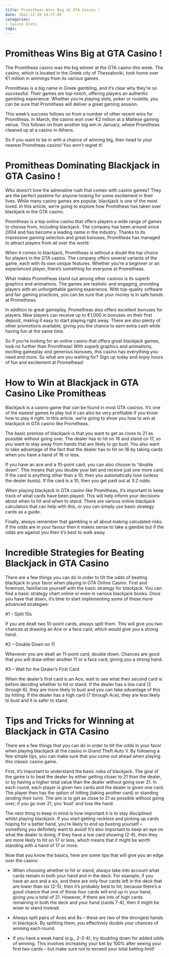 ```yaml
---
title: Promitheas Wins Big at GTA Casino !
date: 2022-12-20 10:27:05
categories:
- Casino Slots
tags:
---
```



#  Promitheas Wins Big at GTA Casino !

The Promitheas casino was the big winner at the GTA casino this week. The casino, which is located in the Greek city of Thessaloniki, took home over €1 million in winnings from its various games.

Promitheas is a big name in Greek gambling, and it’s clear why they’re so successful. Their games are top-notch, offering players an authentic gambling experience. Whether you’re playing slots, poker or roulette, you can be sure that Promitheas will deliver a great gaming session.

This week’s success follows on from a number of other recent wins for Promitheas. In March, the casino won over €2 million at a Maltese gaming venue. This follows on from another big win in January, where Promitheas cleaned up at a casino in Athens.

So if you want to be in with a chance of winning big, then head to your nearest Promitheas casino! You won’t regret it!

#  Promitheas Dominating Blackjack in GTA Casino !

Who doesn’t love the adrenaline rush that comes with casino games? They are the perfect pastime for anyone looking for some excitement in their lives. While many casino games are popular, blackjack is one of the most loved. In this article, we’re going to explore how Promitheas has taken over blackjack in the GTA casino.

Promitheas is a top online casino that offers players a wide range of games to choose from, including blackjack. The company has been around since 2004 and has become a leading name in the industry. Thanks to its impressive gaming selection and great bonuses, Promitheas has managed to attract players from all over the world.

When it comes to blackjack, Promitheas is without a doubt the top choice for players in the GTA casino. The company offers several variants of the game, each with its own unique features. Whether you’re a beginner or an experienced player, there’s something for everyone at Prometheas.

What makes Prometheas stand out among other casinos is its superb graphics and animations. The games are realistic and engaging, providing players with an unforgettable gaming experience. With top-quality software and fair gaming practices, you can be sure that your money is in safe hands at Prometheas.

In addition to great gameplay, Prometheas also offers excellent bonuses for players. New players can receive up to €1,000 in bonuses on their first deposit, making it easy to start playing right away. There are also plenty of other promotions available, giving you the chance to earn extra cash while having fun at the same time.

So if you’re looking for an online casino that offers great blackjack games, look no further than Promitheas! With superb graphics and animations, exciting gameplay and generous bonuses, this casino has everything you need and more. So what are you waiting for? Sign up today and enjoy hours of fun and excitement at Prometheas!

#  How to Win at Blackjack in GTA Casino Like Promitheas

Blackjack is a casino game that can be found in most GTA casinos. It’s one of the easiest games to play but it can also be very profitable if you know how to play it right. In this article, we’re going to show you how to win at blackjack in GTA casino like Promitheas.

The basic premise of blackjack is that you want to get as close to 21 as possible without going over. The dealer has to hit on 16 and stand on 17, so you want to stay away from hands that are likely to go bust. You also want to take advantage of the fact that the dealer has to hit on 16 by taking cards when you have a hand of 16 or less.

If you have an ace and a 10-point card, you can also choose to “double down”. This means that you double your bet and receive just one more card. If the card is anything other than a 10, then you automatically lose (unless the dealer busts). If the card is a 10, then you get paid out at 3:2 odds.

When playing blackjack in GTA casino like Promitheas, it’s important to keep track of what cards have been played. This will help inform your decisions about when to hit and when to stand. There are various online blackjack calculators that can help with this, or you can simply use basic strategy cards as a guide.

Finally, always remember that gambling is all about making calculated risks. If the odds are in your favour then it makes sense to take a gamble but if the odds are against you then it’s best to walk away.

#  Incredible Strategies for Beating Blackjack in GTA Casino

There are a few things you can do in order to tilt the odds of beating blackjack in your favor when playing in GTA Online Casino. First and foremost, familiarize yourself with the basic strategy for blackjack. You can find a basic strategy chart online or even in various blackjack books. Once you have that down, it’s time to start implementing some of these more advanced strategies:

#1 – Split 10s

If you are dealt two 10-point cards, always split them. This will give you two chances at drawing an Ace or a face card, which would give you a strong hand.

#2 – Double Down on 11

Whenever you are dealt an 11-point card, double down. Chances are good that you will draw either another 11 or a face card, giving you a strong hand.

#3 – Wait for the Dealer’s First Card

When the dealer’s first card is an Ace, wait to see what their second card is before deciding whether to hit or stand. If the dealer has a low card (2 through 6), they are more likely to bust and you can take advantage of this by hitting. If the dealer has a high card (7 through Ace), they are less likely to bust and it is safer to stand.

#  Tips and Tricks for Winning at Blackjack in GTA Casino

There are a few things that you can do in order to tilt the odds in your favor when playing blackjack at the casino in Grand Theft Auto V. By following a few simple tips, you can make sure that you come out ahead when playing this classic casino game.

First, it’s important to understand the basic rules of blackjack. The goal of the game is to beat the dealer by either getting closer to 21 than the dealer, or by having a higher total value than the dealer without going over 21. In each round, each player is given two cards and the dealer is given one card. The player then has the option of hitting (taking another card) or standing (ending their turn). The aim is to get as close to 21 as possible without going over; if you go over 21, you ‘bust’ and lose the hand.

The next thing to keep in mind is how important it is to stay disciplined whilst playing blackjack. If you start getting reckless and picking up cards hoping for a better hand, you’re likely to end up busting yourself – something you definitely want to avoid! It’s also important to keep an eye on what the dealer is doing; if they have a low card showing (2-6), then they are more likely to hit on 17 or less, which means that it might be worth standing with a hand of 17 or more.

Now that you know the basics, here are some tips that will give you an edge over the casino:

- When choosing whether to hit or stand, always take into account what cards remain in both your hand and in the deck. For example, if you have an ace and a six, and there are only four cards left in the deck that are lower than six (2-5), then it’s probably best to hit; because there’s a good chance that one of those four cards will end up in your hand, giving you a total of 21. However, if there are lots of high cards remaining in both the deck and your hand (cards 7-A), then it might be wiser to stand instead.

- Always split pairs of Aces and 8s – these are two of the strongest hands in blackjack. By splitting them, you effectively double your chances of winning each round.

- If you have a weak hand (e.g., 2-3-4), try doubling down for added odds of winning. This involves increasing your bet by 100% after seeing your first two cards – but make sure not to exceed your total betting limit!